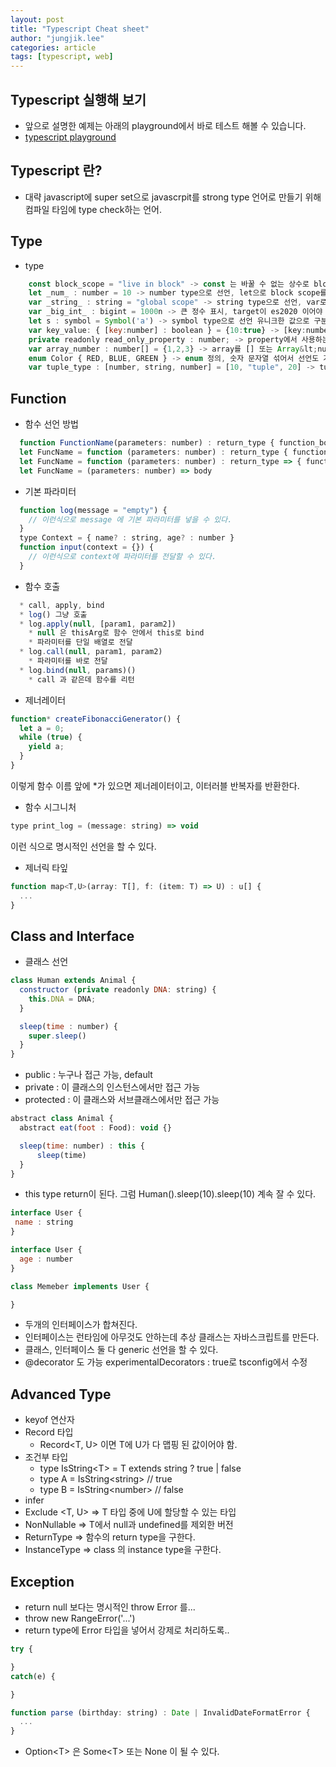```yaml
---
layout: post
title: "Typescript Cheat sheet"
author: "jungjik.lee"
categories: article
tags: [typescript, web]
---
```


## Typescript 실행해 보기
 - 앞으로 설명한 예제는 아래의 playground에서 바로 테스트 해볼 수 있습니다.
 - [typescript playground](https://www.typescriptlang.org/play)

## Typescript 란?
 - 대략 javascript에 super set으로 javascrpit를 strong type 언어로 만들기 위해 컴파일 타임에 type check하는 언어.

## Type
- type
~~~javascript
    const block_scope = "live in block" -> const 는 바꿀 수 없는 상수로 block scope를 갖는다.
    let _num_ : number = 10 -> number type으로 선언, let으로 block scope를 갖는다.
    var _string_ : string = "global scope" -> string type으로 선언, var로 파일 내에서 global scope를 갖는다.
    var _big_int_ : bigint = 1000n -> 큰 정수 표시, target이 es2020 이어야 빌드 된다.
    let s : symbol = Symbol('a') -> symbol type으로 선언 유니크한 값으로 구분할 수 있게 한다. 주로 key에 사용
    var key_value: { [key:number] : boolean } = {10:true} -> [key:number] : boolean -> number type key에 boolean type 값의 dict
    private readonly read_only_property : number; -> property에서 사용하는 const
    var array_number : number[] = {1,2,3} -> array를 [] 또는 Array&lt;number&gt; 로 type 정의
    enum Color { RED, BLUE, GREEN } -> enum 정의, 숫자 문자열 섞어서 선언도 가능
    var tuple_type : [number, string, number] = [10, "tuple", 20] -> tuple로 선언 가능
~~~

## Function
- 함수 선언 방법
~~~javascript
  function FunctionName(parameters: number) : return_type { function_body }
  let FuncName = function (parameters: number) : return_type { function_body }
  let FuncName = function (parameters: number) : return_type => { function_body } -> arrow function 허용
  let FuncName = (parameters: number) => body
~~~

- 기본 파라미터
~~~javascript
  function log(message = "empty") {
    // 이런식으로 message 에 기본 파라미터를 넣을 수 있다.
  }
  type Context = { name? : string, age? : number }
  function input(context = {}) {
    // 이런식으로 context에 파라미터를 전달할 수 있다.
  }
~~~

- 함수 호출
~~~javascript
  * call, apply, bind
  * log() 그냥 호출
  * log.apply(null, [param1, param2])
    * null 은 thisArg로 함수 안에서 this로 bind
    * 파라미터를 단일 배열로 전달
  * log.call(null, param1, param2)
    * 파라미터를 바로 전달
  * log.bind(null, params)()
    * call 과 같은데 함수를 리턴
~~~

- 제너레이터
~~~javascript
function* createFibonacciGenerator() {
  let a = 0;
  while (true) {
    yield a;
  }
}
~~~
이렇게 함수 이름 앞에 *가 있으면 제너레이터이고, 이터러블 반복자를 반환한다.

- 함수 시그니처
~~~javascript
type print_log = (message: string) => void
~~~
이런 식으로 명시적인 선언을 할 수 있다.

- 제너릭 타잎
~~~javascript
function map<T,U>(array: T[], f: (item: T) => U) : u[] {
  ...
}
~~~

## Class and Interface

- 클래스 선언
~~~javascript
class Human extends Animal {
  constructor (private readonly DNA: string) {
    this.DNA = DNA;
  }

  sleep(time : number) {
    super.sleep()
  }
}
~~~
- public : 누구나 접근 가능, default
- private : 이 클래스의 인스턴스에서만 접근 가능
- protected : 이 클래스와 서브클래스에서만 접근 가능

~~~javascript
abstract class Animal {
  abstract eat(foot : Food): void {}

  sleep(time: number) : this {
      sleep(time)
  }
}
~~~
- this type return이 된다. 그럼 Human().sleep(10).sleep(10) 계속 잘 수 있다.

~~~javascript
interface User {
 name : string
}

interface User {
  age : number
}

class Memeber implements User {

}
~~~
- 두개의 인터페이스가 합쳐진다.
- 인터페이스는 런타임에 아무것도 안하는데 추상 클래스는 자바스크립트를 만든다.
- 클래스, 인터페이스 둘 다 generic 선언을 할 수 있다.
- @decorator 도 가능 experimentalDecorators : true로 tsconfig에서 수정

## Advanced Type
- keyof 연산자
- Record 타입
  - Record&lt;T, U&gt; 이면 T에 U가 다 맵핑 된 값이어야 함.
- 조건부 타입
  - type IsString&lt;T&gt; = T extends string ? true | false
  - type A = IsString&lt;string&gt; // true
  - type B = IsString&lt;number&gt; // false
- infer
- Exclude <T, U> => T 타입 중에 U에 할당할 수 있는 타입
- NonNullable <T> => T에서 null과 undefined를 제외한 버전
- ReturnType <F> => 함수의 return type을 구한다.
- InstanceType <C> => class 의 instance type을 구한다.

## Exception
- return null 보다는 명시적인 throw Error 를...
- throw new RangeError('...')
- return type에 Error 타입을 넣어서 강제로 처리하도록..
~~~javascript
try {

}
catch(e) {

}

function parse (birthday: string) : Date | InvalidDateFormatError {
  ...
}
~~~

- Option&lt;T&gt; 은 Some&lt;T&gt; 또는 None 이 될 수 있다.
